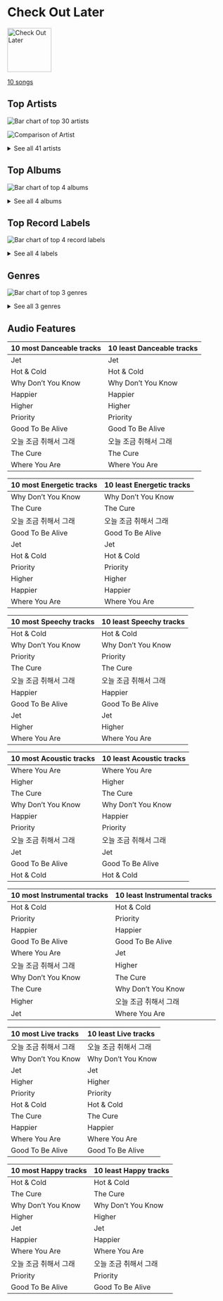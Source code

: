 # Check Out Later


<img src="https://mosaic.scdn.co/640/ab67616d0000b2732074f657709a0cc10c3c34abab67616d0000b273ce3eb674753352bcaa0ec45bab67616d0000b273ead72e8dd961206f05079de7ab67616d0000b273f184dfda8eaeac06fff5e14e" alt="Check Out Later" width="100" />

[10 songs](check_out_later_tracks.md)

## Top Artists

![Bar chart of top 30 artists](../images/playlists/check_out_later/artists.png)

![Comparison of Artist](../images/playlists/check_out_later/artists_comparison.png)


<details>
<summary>See all 41 artists</summary>

|   Number of Tracks | Art                                                                                              | Artist                             | 🔗                                                           |
|-------------------:|:-------------------------------------------------------------------------------------------------|:-----------------------------------|:------------------------------------------------------------|
|                  2 | <img src="https://i.scdn.co/image/ab6761610000e5ebcdf599057fc4881950c71d18" alt="" width="50" /> | ONEW                               | [🔗](https://open.spotify.com/artist/7sZ5ipSoboWdqXkdj6AXHo) |
|                  2 | <img src="https://i.scdn.co/image/ab6761610000e5ebff36ed787b017a7ff3c40a0e" alt="" width="50" /> | TAEYONG                            | [🔗](https://open.spotify.com/artist/6SKusTjOAPsTZ6kareKQdm) |
|                  2 | <img src="https://i.scdn.co/image/ab6761610000e5eb43e23cda3e575bd85ec28a0a" alt="" width="50" /> | SUHO                               | [🔗](https://open.spotify.com/artist/5zkf2Na8DKKJmtWX5Xrx3m) |
|                  2 | <img src="https://i.scdn.co/image/ab6761610000e5ebde2a6b0e488b390729d46c4a" alt="" width="50" /> | KANGTA                             | [🔗](https://open.spotify.com/artist/5Bm6d9Fbsmln3CpXv8VrMG) |
|                  2 | <img src="https://i.scdn.co/image/ab6761610000e5eb916392fe8c66d0c993657b6d" alt="" width="50" /> | [TAEYEON](../artists/taeyeon.md)   | [🔗](https://open.spotify.com/artist/3qNVuliS40BLgXGxhdBdqu) |
|                  2 | <img src="https://i.scdn.co/image/ab6761610000e5eb9e0e85b4436ec7aade9673ca" alt="" width="50" /> | WINTER                             | [🔗](https://open.spotify.com/artist/3mPquBmMu97Iq9TpzQ6ayI) |
|                  2 | <img src="https://i.scdn.co/image/ab6761610000e5eb515e5754d89e4df8123e3f9f" alt="" width="50" /> | HYO                                | [🔗](https://open.spotify.com/artist/3U7bOaJLuFkrmDQ1C1OqKl) |
|                  2 | <img src="nan" alt="" width="50" />                                                              | KARINA                             | [🔗](https://open.spotify.com/artist/2qwDjeSYANOOBFU8jwtBXx) |
|                  1 | <img src="https://i.scdn.co/image/ab6761610000e5eb2736af72efbcfa55f4f7fafa" alt="" width="50" /> | JOHNNY                             | [🔗](https://open.spotify.com/artist/7Gt75izt6biWaQDeWN9jF2) |
|                  1 | <img src="https://i.scdn.co/image/ab6761610000e5ebf55b31064f94878f3da932c8" alt="" width="50" /> | MAX CHANGMIN                       | [🔗](https://open.spotify.com/artist/7FiAkNWMb6ZBYI8tbQLuIS) |
|                  1 | <img src="https://i.scdn.co/image/ab6761610000e5eb5404db4c1a50c66a05e54e83" alt="" width="50" /> | GINJO                              | [🔗](https://open.spotify.com/artist/75vTLAnhUDaUwzjPCKvaJM) |
|                  1 | <img src="https://i.scdn.co/image/ab6761610000e5eb64cfd9127e28c0e04ab38bf7" alt="" width="50" /> | MARK                               | [🔗](https://open.spotify.com/artist/70DFixYAFPv4Pf9kgSfR9O) |
|                  1 | <img src="https://i.scdn.co/image/ab6761610000e5ebd2c56b558b75841a77d7ea09" alt="" width="50" /> | Nucksal                            | [🔗](https://open.spotify.com/artist/6v5cGuRCZKq08nLI4WXJuB) |
|                  1 | <img src="https://i.scdn.co/image/ab6761610000e5eb12bddfb3ae04b0ca5905a3a4" alt="" width="50" /> | CHENLE                             | [🔗](https://open.spotify.com/artist/6mt12wGFaBAJPjK076GOJz) |
|                  1 | <img src="https://i.scdn.co/image/ab6761610000e5ebf0a01c9ca9312dbe5ed6b6d9" alt="" width="50" /> | KAI                                | [🔗](https://open.spotify.com/artist/6iVo62B0bdTknRcrktCmak) |
|                  1 | <img src="https://i.scdn.co/image/ab6761610000e5eb6682dbe652aded53cb9175fe" alt="" width="50" /> | KEY                                | [🔗](https://open.spotify.com/artist/6XXKPxRX2WWPPtfodzpc2v) |
|                  1 | <img src="https://i.scdn.co/image/ab6761610000e5ebfe7fc78f16d948f53a607c53" alt="" width="50" /> | NINGNING                           | [🔗](https://open.spotify.com/artist/5t1uryofgueHrjrryqX8vM) |
|                  1 | <img src="https://i.scdn.co/image/ab6761610000e5ebedd53145169fd187eac5ab5f" alt="" width="50" /> | DOYOUNG                            | [🔗](https://open.spotify.com/artist/5IMXUzbeAyevQmvtOhXQGi) |
|                  1 | <img src="https://i.scdn.co/image/ab6761610000e5ebd4b8881b2190a40f66daaa16" alt="" width="50" /> | Mar Vista                          | [🔗](https://open.spotify.com/artist/52jyvbzmj80qTr2NEWhczo) |
|                  1 | <img src="nan" alt="" width="50" />                                                              | XIAOJUN                            | [🔗](https://open.spotify.com/artist/51kPKCSzbLwEQFFwhfS4R7) |
|                  1 | <img src="https://i.scdn.co/image/ab6761610000e5eb3e7fed46f355254f001ac543" alt="" width="50" /> | BoA                                | [🔗](https://open.spotify.com/artist/4muJrGMndyYWqZtfk8OWy4) |
|                  1 | <img src="https://i.scdn.co/image/ab6761610000e5eb80a0ad8083ce19d215f3806b" alt="" width="50" /> | U-KNOW                             | [🔗](https://open.spotify.com/artist/4lqxrwkJ16gYkKNumLA3SL) |
|                  1 | <img src="https://i.scdn.co/image/ab6761610000e5ebbb5925fde5aebe01595c3a74" alt="" width="50" /> | YESUNG                             | [🔗](https://open.spotify.com/artist/4hyF8Vtc73RYJr3RgTE2Zf) |
|                  1 | <img src="https://i.scdn.co/image/ab6761610000e5eb24185b8b46cfc65db89926d3" alt="" width="50" /> | IMLAY                              | [🔗](https://open.spotify.com/artist/4b7ZEkk5uXPlwX2IPuV7Q2) |
|                  1 | <img src="https://i.scdn.co/image/ab6761610000e5ebdceac4e39b5179b6e750d2a7" alt="" width="50" /> | Raiden                             | [🔗](https://open.spotify.com/artist/4YXNoMVTHRt01jYaKXTumJ) |
|                  1 | <img src="https://i.scdn.co/image/ab6761610000e5eb7d2d064a11bcb333c04e47e8" alt="" width="50" /> | EUNHYUK                            | [🔗](https://open.spotify.com/artist/4QRqp8zf5JtqaMk2OOU3NX) |
|                  1 | <img src="https://i.scdn.co/image/ab6761610000e5eb01f3907376fc687c8caba2b4" alt="" width="50" /> | FIFTY FIFTY                        | [🔗](https://open.spotify.com/artist/4GJ6xDCF5jaUqD6avOuQT6) |
|                  1 | <img src="https://i.scdn.co/image/ab6761610000e5eb257314d05b71b8e89c3b494a" alt="" width="50" /> | RENJUN                             | [🔗](https://open.spotify.com/artist/3w1F1NkM49AMSCmHWF1ixR) |
|                  1 | <img src="nan" alt="" width="50" />                                                              | SUNGCHAN                           | [🔗](https://open.spotify.com/artist/3kRn66oJ8iz6gJN32AyEPz) |
|                  1 | <img src="https://i.scdn.co/image/ab6761610000e5ebde86b23f43ae56fff22a0ac9" alt="" width="50" /> | JENO                               | [🔗](https://open.spotify.com/artist/3DZrLuJOQFKqV2sjMsKb1V) |
|                  1 | <img src="nan" alt="" width="50" />                                                              | JAEMIN                             | [🔗](https://open.spotify.com/artist/346WlBab7ogTYOd1YhgcA7) |
|                  1 | <img src="https://i.scdn.co/image/ab6761610000e5eba3c1fca063ed673aed61c885" alt="" width="50" /> | YOUHA                              | [🔗](https://open.spotify.com/artist/2lZFlNiQMLa2fuX3pkXcan) |
|                  1 | <img src="https://i.scdn.co/image/ab6761610000e5ebfe2339c232c5a840fc527402" alt="" width="50" /> | SEULGI                             | [🔗](https://open.spotify.com/artist/2QM5S4yO6xHgnNvF0nbZZq) |
|                  1 | <img src="https://i.scdn.co/image/ab6761610000e5eb93c6f21062da1ef012275ff6" alt="" width="50" /> | [CHUNG HA](../artists/chung_ha.md) | [🔗](https://open.spotify.com/artist/2PSJ6YriU7JsFucxACpU7Y) |
|                  1 | <img src="https://i.scdn.co/image/ab6761610000e5eb298c8d8c79799a376e1886fa" alt="" width="50" /> | GISELLE                            | [🔗](https://open.spotify.com/artist/2P1id80CMwR5R5cwcyIIAi) |
|                  1 | <img src="nan" alt="" width="50" />                                                              | KUN                                | [🔗](https://open.spotify.com/artist/2OXZdo5nEz7O3lJhCLa4aa) |
|                  1 | <img src="https://i.scdn.co/image/ab6761610000e5eb27132091d63ed72c5f8da310" alt="" width="50" /> | TAEIL                              | [🔗](https://open.spotify.com/artist/1z0Hi3myYw4x32xCq0H3aq) |
|                  1 | <img src="https://i.scdn.co/image/ab6761610000e5eb35d716e3b1c1f63b16f891bb" alt="" width="50" /> | LEETEUK                            | [🔗](https://open.spotify.com/artist/1rVpXgPDVeUXPKKqVEnAGb) |
|                  1 | <img src="https://i.scdn.co/image/ab6761610000e5eba418ff1a2a14e7a869bae7fd" alt="" width="50" /> | IRENE                              | [🔗](https://open.spotify.com/artist/1FCug8HMxqearaZB5qwWQj) |
|                  1 | <img src="https://i.scdn.co/image/ab6761610000e5eb0a9ac382395404c2d95c8684" alt="" width="50" /> | RYEOWOOK                           | [🔗](https://open.spotify.com/artist/0fwfMuz3AmWRy2pyM5fDRo) |
|                  1 | <img src="https://i.scdn.co/image/ab6761610000e5ebac6e8615577781def5dcc426" alt="" width="50" /> | CHEN                               | [🔗](https://open.spotify.com/artist/0UEP2XBR9aC5NBKcAKnBIq) |

</details>


## Top Albums

![Bar chart of top 4 albums](../images/playlists/check_out_later/albums.png)


<details>
<summary>See all 4 albums</summary>

|   Number of Tracks | Art                                                                                              | Album                            | 🔗                                                          |
|-------------------:|:-------------------------------------------------------------------------------------------------|:---------------------------------|:-----------------------------------------------------------|
|                  7 | <img src="https://i.scdn.co/image/ab67616d0000b273f184dfda8eaeac06fff5e14e" alt="" width="50" /> | 2022 Winter SMTOWN : SMCU PALACE | [🔗](https://open.spotify.com/album/1HwnXJfZx8N8qDfzwUbxcw) |
|                  1 | <img src="https://i.scdn.co/image/ab67616d0000b273ead72e8dd961206f05079de7" alt="" width="50" /> | 오늘 조금 취해서 그래                     | [🔗](https://open.spotify.com/album/6QpIl0FPITcpoJTn5HP4vD) |
|                  1 | <img src="https://i.scdn.co/image/ab67616d0000b2732074f657709a0cc10c3c34ab" alt="" width="50" /> | THE FIFTY                        | [🔗](https://open.spotify.com/album/5Khk4qZMCH9iMJWBzzdbNP) |
|                  1 | <img src="https://i.scdn.co/image/ab67616d0000b273ce3eb674753352bcaa0ec45b" alt="" width="50" /> | Hands on Me                      | [🔗](https://open.spotify.com/album/7KM1Yi5xYv3O6OcKsEeV83) |

</details>


## Top Record Labels

![Bar chart of top 4 record labels](../images/playlists/check_out_later/labels.png)


<details>
<summary>See all 4 labels</summary>

|   Number of Tracks | Label                                                               |
|-------------------:|:--------------------------------------------------------------------|
|                  7 | [SM Entertainment](../labels/sm_entertainment.md)                   |
|                  1 | [Universal Music LLC](../labels/universal_music_llc.md)             |
|                  1 | [Stone Music Entertainment](../labels/stone_music_entertainment.md) |
|                  1 | [ATTRAKT](../labels/attrakt.md)                                     |

</details>


## Genres

![Bar chart of top 3 genres](../images/playlists/check_out_later/genres.png)


<details>
<summary>See all 3 genres</summary>

|   Number of Tracks | Genre                       |
|-------------------:|:----------------------------|
|                  5 | [k-pop](../genres/k_pop.md) |
|                  1 | korean pop                  |
|                  1 | k-indie                     |

</details>


## Audio Features

| 10 most Danceable tracks   | 10 least Danceable tracks   |
|:---------------------------|:----------------------------|
| Jet                        | Jet                         |
| Hot & Cold                 | Hot & Cold                  |
| Why Don’t You Know         | Why Don’t You Know          |
| Happier                    | Happier                     |
| Higher                     | Higher                      |
| Priority                   | Priority                    |
| Good To Be Alive           | Good To Be Alive            |
| 오늘 조금 취해서 그래               | 오늘 조금 취해서 그래                |
| The Cure                   | The Cure                    |
| Where You Are              | Where You Are               |

| 10 most Energetic tracks   | 10 least Energetic tracks   |
|:---------------------------|:----------------------------|
| Why Don’t You Know         | Why Don’t You Know          |
| The Cure                   | The Cure                    |
| 오늘 조금 취해서 그래               | 오늘 조금 취해서 그래                |
| Good To Be Alive           | Good To Be Alive            |
| Jet                        | Jet                         |
| Hot & Cold                 | Hot & Cold                  |
| Priority                   | Priority                    |
| Higher                     | Higher                      |
| Happier                    | Happier                     |
| Where You Are              | Where You Are               |

| 10 most Speechy tracks   | 10 least Speechy tracks   |
|:-------------------------|:--------------------------|
| Hot & Cold               | Hot & Cold                |
| Why Don’t You Know       | Why Don’t You Know        |
| Priority                 | Priority                  |
| The Cure                 | The Cure                  |
| 오늘 조금 취해서 그래             | 오늘 조금 취해서 그래              |
| Happier                  | Happier                   |
| Good To Be Alive         | Good To Be Alive          |
| Jet                      | Jet                       |
| Higher                   | Higher                    |
| Where You Are            | Where You Are             |

| 10 most Acoustic tracks   | 10 least Acoustic tracks   |
|:--------------------------|:---------------------------|
| Where You Are             | Where You Are              |
| Higher                    | Higher                     |
| The Cure                  | The Cure                   |
| Why Don’t You Know        | Why Don’t You Know         |
| Happier                   | Happier                    |
| Priority                  | Priority                   |
| 오늘 조금 취해서 그래              | 오늘 조금 취해서 그래               |
| Jet                       | Jet                        |
| Good To Be Alive          | Good To Be Alive           |
| Hot & Cold                | Hot & Cold                 |

| 10 most Instrumental tracks   | 10 least Instrumental tracks   |
|:------------------------------|:-------------------------------|
| Hot & Cold                    | Hot & Cold                     |
| Priority                      | Priority                       |
| Happier                       | Happier                        |
| Good To Be Alive              | Good To Be Alive               |
| Where You Are                 | Jet                            |
| 오늘 조금 취해서 그래                  | Higher                         |
| Why Don’t You Know            | The Cure                       |
| The Cure                      | Why Don’t You Know             |
| Higher                        | 오늘 조금 취해서 그래                   |
| Jet                           | Where You Are                  |

| 10 most Live tracks   | 10 least Live tracks   |
|:----------------------|:-----------------------|
| 오늘 조금 취해서 그래          | 오늘 조금 취해서 그래           |
| Why Don’t You Know    | Why Don’t You Know     |
| Jet                   | Jet                    |
| Higher                | Higher                 |
| Priority              | Priority               |
| Hot & Cold            | Hot & Cold             |
| The Cure              | The Cure               |
| Happier               | Happier                |
| Where You Are         | Where You Are          |
| Good To Be Alive      | Good To Be Alive       |

| 10 most Happy tracks   | 10 least Happy tracks   |
|:-----------------------|:------------------------|
| Hot & Cold             | Hot & Cold              |
| The Cure               | The Cure                |
| Why Don’t You Know     | Why Don’t You Know      |
| Higher                 | Higher                  |
| Jet                    | Jet                     |
| Happier                | Happier                 |
| Where You Are          | Where You Are           |
| 오늘 조금 취해서 그래           | 오늘 조금 취해서 그래            |
| Priority               | Priority                |
| Good To Be Alive       | Good To Be Alive        |
